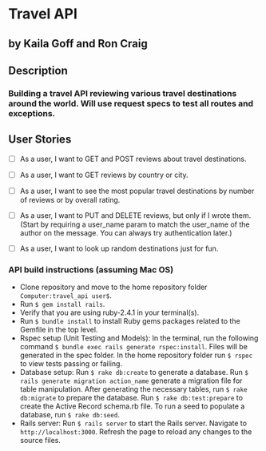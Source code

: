 # Travel API

## by Kaila Goff and Ron Craig

## Description
### Building a travel API reviewing various travel destinations around the world.  Will use request specs to test all routes and exceptions.

## User Stories
- [ ] As a user, I want to GET and POST reviews about travel destinations.
- [ ] As a user, I want to GET reviews by country or city.
- [ ] As a user, I want to see the most popular travel destinations by number of reviews or by overall rating.
- [ ] As a user, I want to PUT and DELETE reviews, but only if I wrote them. (Start by requiring a user_name param to match the user_name of the author on the message. You can always try authentication later.)
- [ ] As a user, I want to look up random destinations just for fun.


### API build instructions (assuming Mac OS)
* Clone repository and move to the home repository folder `Computer:travel_api user$`.
* Run `$ gem install rails`.
* Verify that you are using ruby-2.4.1 in your terminal(s).
* Run `$ bundle install` to install Ruby gems packages related to the Gemfile in the top level.
* Rspec setup (Unit Testing and Models): In the terminal, run the following command `$ bundle exec rails generate rspec:install`. Files will be generated in the spec folder. In the home repository folder run `$ rspec` to view tests passing or failing.
* Database setup: Run `$ rake db:create` to generate a database. Run `$ rails generate migration action_name` generate a migration file for table manipulation. After generating the necessary tables, run `$ rake db:migrate` to prepare the database. Run `$ rake db:test:prepare` to create the Active Record schema.rb file. To run a seed to populate a database, run `$ rake db:seed`.
* Rails server: Run `$ rails server` to start the Rails server. Navigate to `http://localhost:3000`. Refresh the page to reload any changes to the source files.
